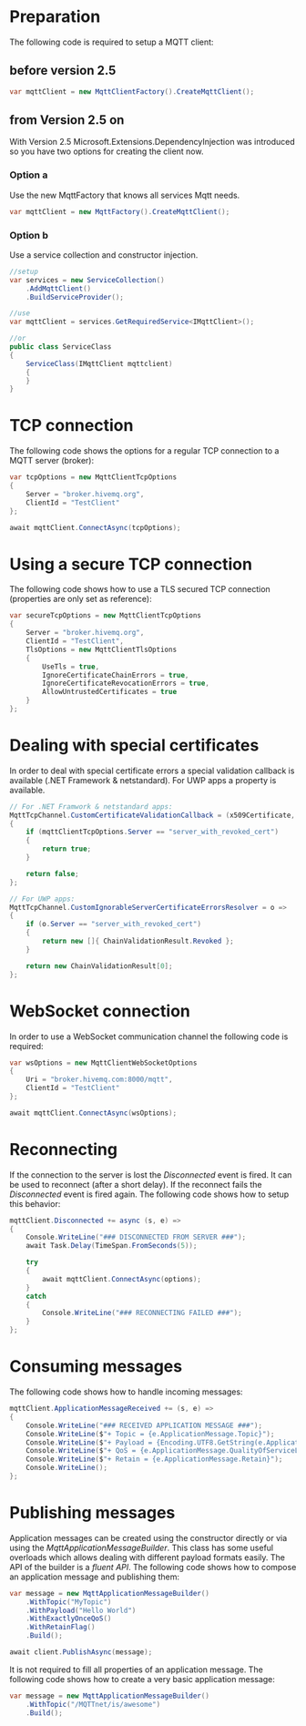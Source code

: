 # Preparation
The following code is required to setup a MQTT client:

## before version 2.5
```csharp
var mqttClient = new MqttClientFactory().CreateMqttClient();
```
## from Version 2.5 on

With Version 2.5 Microsoft.Extensions.DependencyInjection was introduced so you have two options for creating the client now. 

### Option a 

Use the new MqttFactory that knows all services Mqtt needs.

```csharp
var mqttClient = new MqttFactory().CreateMqttClient();
```

### Option b

Use a service collection and constructor injection. 

```csharp
//setup
var services = new ServiceCollection()
    .AddMqttClient()
    .BuildServiceProvider();

//use 
var mqttClient = services.GetRequiredService<IMqttClient>();

//or
public class ServiceClass
{
    ServiceClass(IMqttClient mqttclient) 
    {
    }
}

```


# TCP connection
The following code shows the options for a regular TCP connection to a MQTT server (broker):
```csharp
var tcpOptions = new MqttClientTcpOptions
{
    Server = "broker.hivemq.org",
    ClientId = "TestClient"
};

await mqttClient.ConnectAsync(tcpOptions);
```

# Using a secure TCP connection
The following code shows how to use a TLS secured TCP connection (properties are only set as reference):
```csharp
var secureTcpOptions = new MqttClientTcpOptions
{
    Server = "broker.hivemq.org",
    ClientId = "TestClient",
    TlsOptions = new MqttClientTlsOptions
    {
        UseTls = true,
        IgnoreCertificateChainErrors = true,
        IgnoreCertificateRevocationErrors = true,
        AllowUntrustedCertificates = true
    }
};
```

# Dealing with special certificates
In order to deal with special certificate errors a special validation callback is available (.NET Framework & netstandard). For UWP apps a property is available.
```csharp
// For .NET Framwork & netstandard apps:
MqttTcpChannel.CustomCertificateValidationCallback = (x509Certificate, x509Chain, sslPolicyErrors, mqttClientTcpOptions) =>
{
    if (mqttClientTcpOptions.Server == "server_with_revoked_cert")
    {
        return true;
    }

    return false;
};

// For UWP apps:
MqttTcpChannel.CustomIgnorableServerCertificateErrorsResolver = o =>
{
    if (o.Server == "server_with_revoked_cert")
    {
        return new []{ ChainValidationResult.Revoked };
    }

    return new ChainValidationResult[0];
};
```

# WebSocket connection
In order to use a WebSocket communication channel the following code is required:
```csharp
var wsOptions = new MqttClientWebSocketOptions
{
    Uri = "broker.hivemq.com:8000/mqtt",
    ClientId = "TestClient"
};

await mqttClient.ConnectAsync(wsOptions);
```

# Reconnecting
If the connection to the server is lost the _Disconnected_ event is fired. It can be used to reconnect (after a short delay). If the reconnect fails the _Disconnected_ event is fired again. The following code shows how to setup this behavior:
```csharp
mqttClient.Disconnected += async (s, e) =>
{
    Console.WriteLine("### DISCONNECTED FROM SERVER ###");
    await Task.Delay(TimeSpan.FromSeconds(5));

    try
    {
        await mqttClient.ConnectAsync(options);
    }
    catch
    {
        Console.WriteLine("### RECONNECTING FAILED ###");
    }
};
```

# Consuming messages
The following code shows how to handle incoming messages:
```csharp
mqttClient.ApplicationMessageReceived += (s, e) =>
{
    Console.WriteLine("### RECEIVED APPLICATION MESSAGE ###");
    Console.WriteLine($"+ Topic = {e.ApplicationMessage.Topic}");
    Console.WriteLine($"+ Payload = {Encoding.UTF8.GetString(e.ApplicationMessage.Payload)}");
    Console.WriteLine($"+ QoS = {e.ApplicationMessage.QualityOfServiceLevel}");
    Console.WriteLine($"+ Retain = {e.ApplicationMessage.Retain}");
    Console.WriteLine();
};
```

# Publishing messages
Application messages can be created using the constructor directly or via using the _MqttApplicationMessageBuilder_. This class has some useful overloads which allows dealing with different payload formats easily. The API of the builder is a _fluent API_. The following code shows how to compose an application message and publishing them:
```csharp
var message = new MqttApplicationMessageBuilder()
    .WithTopic("MyTopic")
    .WithPayload("Hello World")
    .WithExactlyOnceQoS()
    .WithRetainFlag()
    .Build();

await client.PublishAsync(message);
```
It is not required to fill all properties of an application message. The following code shows how to create a very basic application message:
```csharp
var message = new MqttApplicationMessageBuilder()
    .WithTopic("/MQTTnet/is/awesome")
    .Build();
```